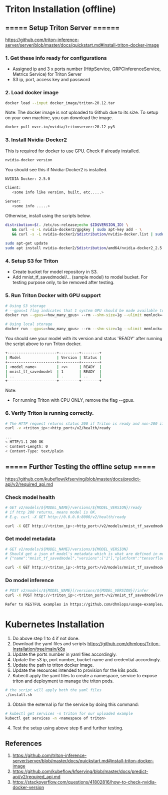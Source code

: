 # Triton Installation (offline)

## ===== Setup Triton Server ======
https://github.com/triton-inference-server/server/blob/master/docs/quickstart.md#install-triton-docker-image

### 1. Get these info ready for configurations
- Assigned ip and 3 x ports number (HttpService, GRPCInferenceService, Metrics Service) for Triton Server
- S3 ip, port, access key and password

### 2. Load docker image
```bash
docker load --input docker_image/triton-20.12.tar
```

Note: The docker image is not uploaded to Github due to its size. To setup on your own machine, you can download the image.
```bash
docker pull nvcr.io/nvidia/tritonserver:20.12-py3
```

### 3. Install Nvidia-Docker2
This is required for docker to use GPU. 
Check if already installed. 
```bash
nvidia-docker version
```
You should see this if Nvidia-Docker2 is installed. 
```bash
NVIDIA Docker: 2.5.0

Client:
   <some info like version, built, etc.....>

Server:
   <some info .....>
```
Otherwise, install using the scripts below.

```bash
distribution=$(. /etc/os-release;echo $ID$VERSION_ID) \
   && curl -s -L nvidia-docker2/gpgkey | sudo apt-key add - \
   && curl -s -L nvidia-docker2/$distribution/nvidia-docker.list | sudo tee /etc/apt/sources.list.d/nvidia-docker.list
   
sudo apt-get update
sudo apt install nvidia-docker2/$distribution/amd64/nvidia-docker2_2.5.0-1_all.deb
```

### 4. Setup S3 for Triton
- Create bucket for model repository in S3. 
- Add mnist_tf_savedmodel/... (sample model) to model bucket. For testing purpose only, to be removed after testing.

### 5. Run Triton Docker with GPU support
```bash
# Using S3 storage
# --gpus=1 flag indicates that 1 system GPU should be made available to Triton for inferencing.
docker run --gpus=<how_many_gpus> --rm --shm-size=1g --ulimit memlock=-1 -p<http_port>:8000 -p<grpc_port>:8001 -p<metrics_port>:8002 -e AWS_ACCESS_KEY_ID=<access_key> -e AWS_SECRET_ACCESS_KEY=<password> --ulimit stack=67108864 nvcr.io/nvidia/tritonserver:20.12-py3 tritonserver --model-repository=s3://<s3 ip>:<s3 port>/<bucket_for_model>
```

```bash
# Using local storage
docker run --gpus=<how_many_gpus> --rm --shm-size=1g --ulimit memlock=-1 --ulimit stack=67108864 -p<http_port>:8000 -p<grpc_port>:8001 -p<metrics_port>:8002 -v <path_to_your_model_repository>:/models nvcr.io/nvidia/tritonserver:20.12-py3 tritonserver --model-repository=/models
```

You should see your model with its version and status 'READY' after running the script above to run Triton docker.
```bash
+----------------------+---------+--------+
| Model                | Version | Status |
+----------------------+---------+--------+
| <model_name>         | <v>     | READY  |
| mnist_tf_savedmodel  | 1       | READY  |
| ..                   | .       | ..     |
+----------------------+---------+--------+
```

Note: 
- For running Triton with CPU ONLY, remove the flag --gpus. 

### 6. Verify Triton is running correctly.
```bash
# The HTTP request returns status 200 if Triton is ready and non-200 if it is not ready.
curl -v <triton_ip>:<http_port>/v2/health/ready

...
< HTTP/1.1 200 OK
< Content-Length: 0
< Content-Type: text/plain
```


## ===== Further Testing the offline setup ===== 
https://github.com/kubeflow/kfserving/blob/master/docs/predict-api/v2/required_api.md

### Check model health
```bash
# GET v2/models/${MODEL_NAME}/versions/${MODEL_VERSION}/ready
# if http 200 returns, means model is OK. 
# E.g. curl -X GET http://0.0.0.0:8000/v2/health/ready

curl -X GET http://<triton_ip>:<http_port>/v2/models/mnist_tf_savedmodel/versions/1/ready
```

### Get model metadata
```bash
# GET v2/models/${MODEL_NAME}/versions/${MODEL_VERSION}
# Should get a json of model's metadata which is what are defined in model's config.pbtxt in S3. 
# {"name":"mnist_tf_savedmodel","versions":["1"],"platform":"tensorflow_savedmodel","inputs":[{"name":"flatten_1_input","datatype":"FP32","shape":[-1,28,28,1]}],"outputs":[{"name":"dense_3","datatype":"FP32","shape":[-1,10]}]}

curl -X GET http://<triton_ip>:<http_port>/v2/models/mnist_tf_savedmodel/versions/1
```

### Do model inference
```bash
# POST v2/models/${MODEL_NAME}[/versions/${MODEL_VERSION}]/infer
curl -X POST http://<triton_ip>:<triton_port>/v2/mnist_tf_savedmodel/versions/1 -<add http body>

Refer to RESTFUL examples in https://github.com/dhmlops/usage-examples/tree/main/triton/client_REST
```


# Kubernetes Installation
1. Do above step 1 to 4 if not done. 
2. Download the yaml files and scripts https://github.com/dhmlops/Triton-Installation/tree/main/k8s
3. Update the ports number in yaml files accordingly.
4. Update the s3 ip, port number, bucket name and credential accordingly. 
5. Update the path to triton docker image. 
6. Update the resources intended to provision for the k8s pods. 
7. Kubectl apply the yaml files to create a namespace, service to expose triton and deployment to manage the triton pods. 
```bash
# the script will apply both the yaml files
./install.sh
```
3. Obtain the external ip for the service by doing this command:
```bash
# kubectl get services -n triton for our uploaded example
kubectl get services -n <namespace of triton>
```
4. Test the setup using above step 6 and further testing. 


## References
1. https://github.com/triton-inference-server/server/blob/master/docs/quickstart.md#install-triton-docker-image
2. https://github.com/kubeflow/kfserving/blob/master/docs/predict-api/v2/required_api.md
3. https://stackoverflow.com/questions/41802816/how-to-check-nvidia-docker-version



